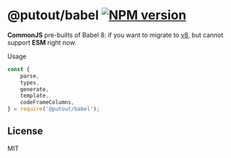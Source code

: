 # @putout/babel [![NPM version][NPMIMGURL]][NPMURL]

[NPMIMGURL]: https://img.shields.io/npm/v/@putout/babel.svg?style=flat&longCache=true
[NPMURL]: https://npmjs.org/package/@putout/babel "npm"

**CommonJS** pre-builts of Babel 8: if you want to migrate to [v8](https://github.com/babel/babel/releases/tag/v8.0.0-alpha.11), but cannot support **ESM** right now.

Usage

```js
const {
    parse,
    types,
    generate,
    template,
    codeFrameColumns,
} = require('@putout/babel');
```

## License

MIT
